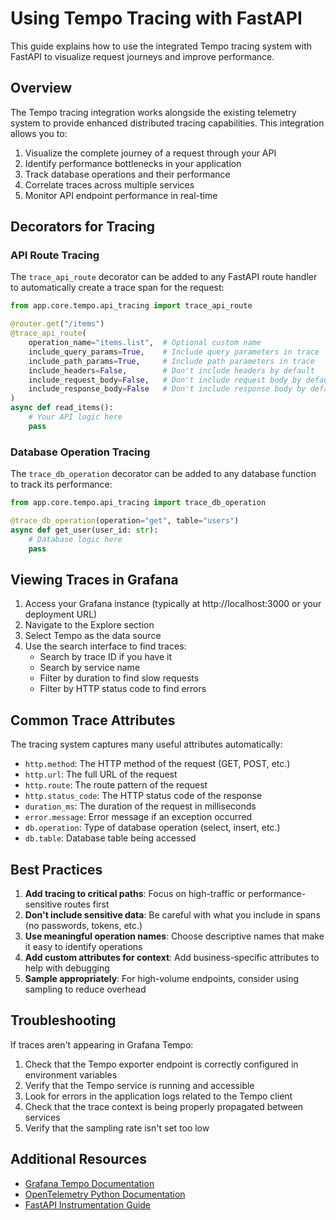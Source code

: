 # Using Tempo Tracing with FastAPI

This guide explains how to use the integrated Tempo tracing system with FastAPI to visualize request journeys and improve performance.

## Overview

The Tempo tracing integration works alongside the existing telemetry system to provide enhanced distributed tracing capabilities. This integration allows you to:

1. Visualize the complete journey of a request through your API
2. Identify performance bottlenecks in your application
3. Track database operations and their performance
4. Correlate traces across multiple services
5. Monitor API endpoint performance in real-time

## Decorators for Tracing

### API Route Tracing

The `trace_api_route` decorator can be added to any FastAPI route handler to automatically create a trace span for the request:

```python
from app.core.tempo.api_tracing import trace_api_route

@router.get("/items")
@trace_api_route(
    operation_name="items.list",  # Optional custom name
    include_query_params=True,    # Include query parameters in trace
    include_path_params=True,     # Include path parameters in trace
    include_headers=False,        # Don't include headers by default
    include_request_body=False,   # Don't include request body by default
    include_response_body=False   # Don't include response body by default
)
async def read_items():
    # Your API logic here
    pass
```

### Database Operation Tracing

The `trace_db_operation` decorator can be added to any database function to track its performance:

```python
from app.core.tempo.api_tracing import trace_db_operation

@trace_db_operation(operation="get", table="users")
async def get_user(user_id: str):
    # Database logic here
    pass
```

## Viewing Traces in Grafana

1. Access your Grafana instance (typically at http://localhost:3000 or your deployment URL)
2. Navigate to the Explore section
3. Select Tempo as the data source
4. Use the search interface to find traces:
   - Search by trace ID if you have it
   - Search by service name
   - Filter by duration to find slow requests
   - Filter by HTTP status code to find errors

## Common Trace Attributes

The tracing system captures many useful attributes automatically:

- `http.method`: The HTTP method of the request (GET, POST, etc.)
- `http.url`: The full URL of the request
- `http.route`: The route pattern of the request
- `http.status_code`: The HTTP status code of the response
- `duration_ms`: The duration of the request in milliseconds
- `error.message`: Error message if an exception occurred
- `db.operation`: Type of database operation (select, insert, etc.)
- `db.table`: Database table being accessed

## Best Practices

1. **Add tracing to critical paths**: Focus on high-traffic or performance-sensitive routes first
2. **Don't include sensitive data**: Be careful with what you include in spans (no passwords, tokens, etc.)
3. **Use meaningful operation names**: Choose descriptive names that make it easy to identify operations
4. **Add custom attributes for context**: Add business-specific attributes to help with debugging
5. **Sample appropriately**: For high-volume endpoints, consider using sampling to reduce overhead

## Troubleshooting

If traces aren't appearing in Grafana Tempo:

1. Check that the Tempo exporter endpoint is correctly configured in environment variables
2. Verify that the Tempo service is running and accessible
3. Look for errors in the application logs related to the Tempo client
4. Check that the trace context is being properly propagated between services
5. Verify that the sampling rate isn't set too low

## Additional Resources

- [Grafana Tempo Documentation](https://grafana.com/docs/tempo/latest/)
- [OpenTelemetry Python Documentation](https://opentelemetry.io/docs/instrumentation/python/)
- [FastAPI Instrumentation Guide](https://opentelemetry.io/docs/instrumentation/python/automatic/fastapi/)
